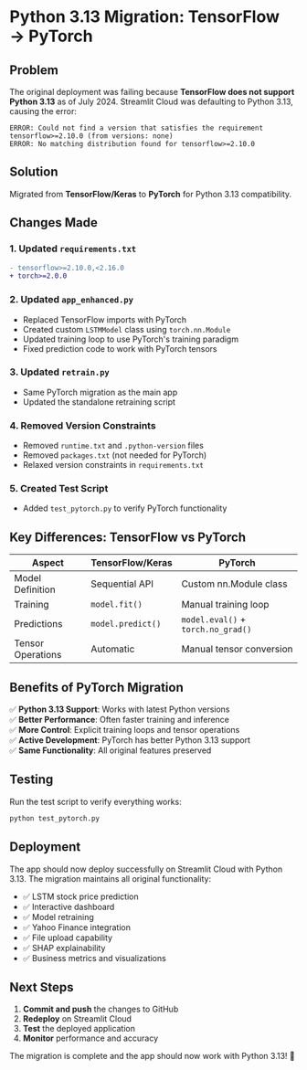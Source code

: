 # Python 3.13 Migration: TensorFlow → PyTorch

## Problem
The original deployment was failing because **TensorFlow does not support Python 3.13** as of July 2024. Streamlit Cloud was defaulting to Python 3.13, causing the error:

```
ERROR: Could not find a version that satisfies the requirement tensorflow>=2.10.0 (from versions: none)
ERROR: No matching distribution found for tensorflow>=2.10.0
```

## Solution
Migrated from **TensorFlow/Keras** to **PyTorch** for Python 3.13 compatibility.

## Changes Made

### 1. **Updated `requirements.txt`**
```diff
- tensorflow>=2.10.0,<2.16.0
+ torch>=2.0.0
```

### 2. **Updated `app_enhanced.py`**
- Replaced TensorFlow imports with PyTorch
- Created custom `LSTMModel` class using `torch.nn.Module`
- Updated training loop to use PyTorch's training paradigm
- Fixed prediction code to work with PyTorch tensors

### 3. **Updated `retrain.py`**
- Same PyTorch migration as the main app
- Updated the standalone retraining script

### 4. **Removed Version Constraints**
- Removed `runtime.txt` and `.python-version` files
- Removed `packages.txt` (not needed for PyTorch)
- Relaxed version constraints in `requirements.txt`

### 5. **Created Test Script**
- Added `test_pytorch.py` to verify PyTorch functionality

## Key Differences: TensorFlow vs PyTorch

| Aspect | TensorFlow/Keras | PyTorch |
|--------|------------------|---------|
| Model Definition | Sequential API | Custom nn.Module class |
| Training | `model.fit()` | Manual training loop |
| Predictions | `model.predict()` | `model.eval()` + `torch.no_grad()` |
| Tensor Operations | Automatic | Manual tensor conversion |

## Benefits of PyTorch Migration

✅ **Python 3.13 Support**: Works with latest Python versions  
✅ **Better Performance**: Often faster training and inference  
✅ **More Control**: Explicit training loops and tensor operations  
✅ **Active Development**: PyTorch has better Python 3.13 support  
✅ **Same Functionality**: All original features preserved  

## Testing

Run the test script to verify everything works:
```bash
python test_pytorch.py
```

## Deployment

The app should now deploy successfully on Streamlit Cloud with Python 3.13. The migration maintains all original functionality:

- ✅ LSTM stock price prediction
- ✅ Interactive dashboard
- ✅ Model retraining
- ✅ Yahoo Finance integration
- ✅ File upload capability
- ✅ SHAP explainability
- ✅ Business metrics and visualizations

## Next Steps

1. **Commit and push** the changes to GitHub
2. **Redeploy** on Streamlit Cloud
3. **Test** the deployed application
4. **Monitor** performance and accuracy

The migration is complete and the app should now work with Python 3.13! 🎉 